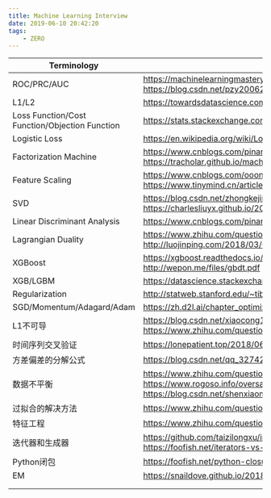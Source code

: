 ```yaml
---
title: Machine Learning Interview
date: 2019-06-10 20:42:20
tags:
	- ZERO
---
```


| Terminology                                    | Explanation                                                  |
| ---------------------------------------------- | ------------------------------------------------------------ |
| ROC/PRC/AUC                                    | https://machinelearningmastery.com/roc-curves-and-precision-recall-curves-for-classification-in-python<br />https://blog.csdn.net/pzy20062141/article/details/48711355 |
| L1/L2                                          | https://towardsdatascience.com/l1-and-l2-regularization-methods-ce25e7fc831c |
| Loss Function/Cost Function/Objection Function | https://stats.stackexchange.com/questions/179026/objective-function-cost-function-loss-function-are-they-the-same-thing |
| Logistic Loss                                  | https://en.wikipedia.org/wiki/Loss_functions_for_classification#Logistic_loss |
| Factorization Machine                          | https://www.cnblogs.com/pinard/p/6370127.html<br />https://tracholar.github.io/machine-learning/2017/03/10/factorization-machine.html |
| Feature Scaling                                | https://www.cnblogs.com/ooon/p/4947347.html<br />https://www.tinymind.cn/articles/1217 |
| SVD                                            | https://blog.csdn.net/zhongkejingwang/article/details/43053513<br />https://charlesliuyx.github.io/2017/10/06/%E3%80%90%E7%9B%B4%E8%A7%82%E8%AF%A6%E8%A7%A3%E3%80%91%E7%BA%BF%E6%80%A7%E4%BB%A3%E6%95%B0%E7%9A%84%E6%9C%AC%E8%B4%A8 |
| Linear Discriminant Analysis                   | https://www.cnblogs.com/pinard/p/6244265.html                |
| Lagrangian Duality                             | https://www.zhihu.com/question/58584814/answer/159863739<br />http://luojinping.com/2018/03/04/%E6%8B%89%E6%A0%BC%E6%9C%97%E6%97%A5%E4%B9%98%E5%AD%90%E6%B3%95/ |
| XGBoost                                        | https://xgboost.readthedocs.io/en/latest/tutorials/model.html<br />http://wepon.me/files/gbdt.pdf |
| XGB/LGBM                                       | https://datascience.stackexchange.com/questions/26699/decision-trees-leaf-wise-best-first-and-level-wise-tree-traverse |
| Regularization                                 | http://statweb.stanford.edu/~tibs/sta305files/Rudyregularization.pdf |
| SGD/Momentum/Adagard/Adam                      | https://zh.d2l.ai/chapter_optimization/index.html            |
| L1不可导                                       | https://blog.csdn.net/xiaocong1990/article/details/83039802<br />https://www.zhihu.com/question/38426074 |
| 时间序列交叉验证                               | https://lonepatient.top/2018/06/10/time-series-nested-cross-validation.html |
| 方差偏差的分解公式                             | https://blog.csdn.net/qq_32742009/article/details/82142119   |
| 数据不平衡                                     | https://www.zhihu.com/question/269698662<br />https://www.rogoso.info/oversampling-and-undersampling/<br />https://blog.csdn.net/shenxiaoming77/article/details/72616333 |
| 过拟合的解决方法                               | https://www.zhihu.com/question/59201590                      |
| 特征工程                                       | https://www.zhihu.com/question/29316149                      |
| 迭代器和生成器                                 | https://github.com/taizilongxu/interview_python#9-%E8%BF%AD%E4%BB%A3%E5%99%A8%E5%92%8C%E7%94%9F%E6%88%90%E5%99%A8<br />https://foofish.net/iterators-vs-generators.html |
| Python闭包 | https://foofish.net/python-closure.html |
| EM | https://snaildove.github.io/2018/10/01/9.EM_and_GEM_LiHang-Statistical-Learning-Methods/ |
|                                                |                                                              |
|                                                |                                                              |

